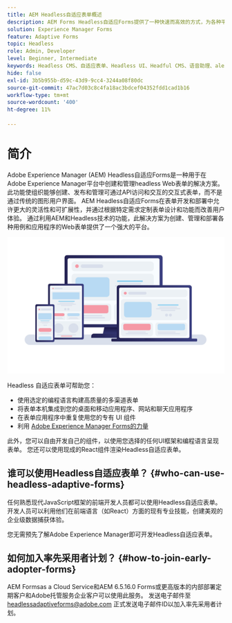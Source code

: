 ```yaml
---
title: AEM Headless自适应表单概述
description: AEM Forms Headless自适应Forms提供了一种快速而高效的方式，为各种平台(包括Headless或Headful CMS、React应用程序、单页应用程序(SPA)、Web应用程序、移动应用程序、Amazon Alexa、Google Assistant、WhatsApp等)创建表单。 借助Headless自适应Forms，您可以简化表单构建过程，从而更轻松地跨不同设备和平台从用户那里收集数据。
solution: Experience Manager Forms
feature: Adaptive Forms
topic: Headless
role: Admin, Developer
level: Beginner, Intermediate
keywords: Headless CMS、自适应表单、Headless UI、Headful CMS、语音助理、alexa、聊天机器人、WhatsApp架构
hide: false
exl-id: 3b5b955b-d59c-43d9-9cc4-3244a08f80dc
source-git-commit: 47ac7d03c8c4fa18ac3bdcef04352fdd1cad1b16
workflow-type: tm+mt
source-wordcount: '400'
ht-degree: 11%

---
```


# 简介

Adobe Experience Manager (AEM) Headless自适应Forms是一种用于在Adobe Experience Manager平台中创建和管理headless Web表单的解决方案。 此功能使组织能够创建、发布和管理可通过API访问和交互的交互式表单，而不是通过传统的图形用户界面。 AEM Headless自适应Forms在表单开发和部署中允许更大的灵活性和可扩展性，并通过根据特定需求定制表单设计和功能而改善用户体验。 通过利用AEM和Headless技术的功能，此解决方案为创建、管理和部署各种用例和应用程序的Web表单提供了一个强大的平台。

![在任何网站、应用程序或非可视化交互中构建并以本机方式呈现表单](/help/assets/headless-forms-for-any-device.jpeg)

Headless 自适应表单可帮助您：

* 使用选定的编程语言构建高质量的多渠道表单
* 将表单本机集成到您的桌面和移动应用程序、网站和聊天应用程序
* 在表单应用程序中重复使用您的专有 UI 组件
* 利用 [Adobe Experience Manager Forms的力量](https://experienceleague.adobe.com/docs/experience-manager-65/forms/getting-started/introduction-aem-forms.html)

此外，您可以自由开发自己的组件，以使用您选择的任何UI框架和编程语言呈现表单。 您还可以使用现成的React组件渲染Headless自适应表单。

## 谁可以使用Headless自适应表单？ {#who-can-use-headless-adaptive-forms}

任何熟悉现代JavaScript框架的前端开发人员都可以使用Headless自适应表单。 开发人员可以利用他们在前端语言（如React）方面的现有专业技能，创建美观的企业级数据捕获体验。

您无需预先了解Adobe Experience Manager即可开发Headless自适应表单。

## 如何加入率先采用者计划？ {#how-to-join-early-adopter-forms}

AEM Formsas a Cloud Service和AEM 6.5.16.0 Forms或更高版本的内部部署定期客户和Adobe托管服务企业客户可以使用此服务。 发送电子邮件至 [headlessadaptiveforms@adobe.com](mailto:headlessadaptiveforms@adobe.com) 正式发送电子邮件ID以加入率先采用者计划。
